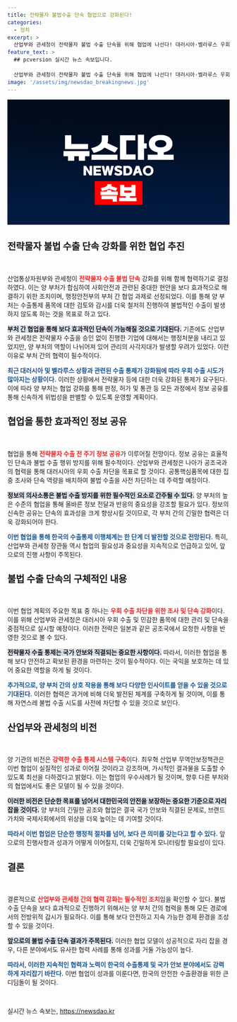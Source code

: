 ```yaml
---
title: 전략물자 불법수출 단속 협업으로 강화된다!
categories:
  - 정치
excerpt: >
  산업부와 관세청이 전략물자 불법 수출 단속을 위해 협업에 나선다! 대러시아·벨라루스 우회수출 증가에 대응하기 위한 이들의 긴밀한 협력이 기대된다. 앞으로 불법 수출 적발이 신속하고 효과적으로 이루어질 전망이다. 클릭하여 자세한 내용을 확인하세요!
feature_text: >
  ## pcversion 실시간 뉴스 속보입니다.

  산업부와 관세청이 전략물자 불법 수출 단속을 위해 협업에 나선다! 대러시아·벨라루스 우회수출 증가에 대응하기 위한 이들의 긴밀한 협력이 기대된다. 앞으로 불법 수출 적발이 신속하고 효과적으로 이루어질 전망이다. 클릭하여 자세한 내용을 확인하세요!
image: '/assets/img/newsdao_breakingnews.jpg'
---
```


<p><img src="/assets/img/newsdao_breakingnews.jpg" alt="pcversion 속보" /></p>

<h2 data-ke-size="size26">전략물자 불법 수출 단속 강화를 위한 협업 추진</h2>

<p data-ke-size="size16">&nbsp;</p>

<p>산업통상자원부와 관세청이 <b><span style="color: #ee2323;">전략물자 수출 불법 단속</span></b> 강화를 위해 함께 협력하기로 결정하였다. 이는 양 부처가 합심하여 사회안전과 관련된 중대한 현안을 보다 효과적으로 해결하기 위한 조치이며, 행정안전부의 부처 간 협업 과제로 선정되었다. 이를 통해 양 부처는 수출통제 품목에 대한 검토와 감시를 더욱 철저히 진행하여 불법적인 수출이 발생하지 않도록 하는 것을 목표로 하고 있다.</p>

<p><b><span style="background-color: #21538527;">부처 간 협업을 통해 보다 효과적인 단속이 가능해질 것으로 기대된다.</span></b> 기존에도 산업부와 관세청은 전략물자 수출을 승인 없이 진행한 기업에 대해서는 행정처분을 내리고 있었지만, 양 부처의 역할이 나뉘어져 있어 관리의 사각지대가 발생할 우려가 있었다. 이런 이유로 부처 간의 협력이 필수적이다. </p>

<p><b><span style="color: #1a5490;">최근 대러시아 및 벨라루스 상황과 관련된 수출 통제가 강화됨에 따라 우회 수출 시도가 많아지는 상황이다.</span></b> 이러한 상황에서 전략물자 등에 대한 더욱 강화된 통제가 요구된다. 이에 따라 양 부처는 협업 강화를 통해 판정, 허가 및 통관 등 모든 과정에서 정보 공유를 통해 신속하게 위법성을 판별할 수 있도록 운영할 계획이다.</p>

<h2 data-ke-size="size26">협업을 통한 효과적인 정보 공유</h2>

<p data-ke-size="size16">&nbsp;</p>

<p>협업을 통해 <b><span style="color: #ee2323;">전략물자 수출 전 주기 정보 공유</span></b>가 이루어질 전망이다. 정보 공유는 효율적인 단속과 불법 수출 행위 방지를 위해 필수적이다. 산업부와 관세청은 나아가 공조국과의 협력을 통해 대러시아의 우회 수출 차단을 목표로 할 것이다. 공통핵심품목에 대한 집중 조사와 단속 역량을 배치하여 불법 수출을 사전 차단하는 데 주력할 예정이다.</p>

<p><b><span style="background-color: #21538527;">정보의 의사소통은 불법 수출 방지를 위한 필수적인 요소로 간주될 수 있다.</span></b> 양 부처의 높은 수준의 협업을 통해 올바른 정보 전달과 반응의 중요성을 강조할 필요가 있다. 정보의 신속한 공유는 단속의 효과성을 크게 향상시킬 것이므로, 각 부처 간의 긴밀한 협력은 더욱 강화되어야 한다.</p>

<p><b><span style="color: #1a5490;">이번 협업을 통해 한국의 수출통제 이행체계는 한 단계 더 발전할 것으로 전망된다.</span></b> 특히, 산업부와 관세청 장관들 역시 협업의 필요성과 중요성을 지속적으로 언급하고 있어, 앞으로의 진행 사항이 주목된다.</p>

<h2 data-ke-size="size26">불법 수출 단속의 구체적인 내용</h2>

<p data-ke-size="size16">&nbsp;</p>

<p>이번 협업 계획의 주요한 목표 중 하나는 <b><span style="color: #ee2323;">우회 수출 차단을 위한 조사 및 단속 강화</span></b>이다. 이를 위해 산업부와 관세청은 대러시아 우회 수출 및 민감한 품목에 대한 관리 및 단속을 중점적으로 실시할 예정이다. 이러한 전략은 일본과 같은 공조국에서 요청한 사항을 반영한 것으로 볼 수 있다.</p>

<p><b><span style="background-color: #21538527;">전략물자 수출 통제는 국가 안보와 직결되는 중요한 사항이다.</span></b> 따라서, 이러한 협업을 통해 보다 안전하고 확보된 환경을 마련하는 것이 필수적이다. 이는 국익을 보호하는 데 있어 중요한 역할을 하게 될 것이다.</p>

<p><b><span style="color: #1a5490;">추가적으로, 양 부처 간의 상호 작용을 통해 보다 다양한 인사이트를 얻을 수 있을 것으로 기대된다.</span></b> 이러한 협력은 과거에 비해 더욱 발전된 체계를 구축하게 될 것이며, 이를 통해 자연스레 불법 수출 시도를 사전에 차단할 수 있을 것으로 보인다.</p>

<h2 data-ke-size="size26">산업부와 관세청의 비전</h2>

<p data-ke-size="size16">&nbsp;</p>

<p>양 기관의 비전은 <b><span style="color: #ee2323;">강력한 수출 통제 시스템 구축</span></b>이다. 최우혁 산업부 무역안보정책관은 이번 협업이 실질적인 성과로 이어질 것이라고 강조하며, 가시적인 결과물을 도출할 수 있도록 최선을 다하겠다고 밝혔다. 이는 협업의 우수사례가 될 것이며, 향후 다른 부처와의 협업에서도 좋은 모델이 될 수 있을 것이다.</p>

<p><b><span style="background-color: #21538527;">이러한 비전은 단순한 목표를 넘어서 대한민국의 안전을 보장하는 중요한 기준으로 자리 잡을 것이다.</span></b> 양 부처의 긴밀한 공조와 협업은 결국 국가 안보와 직결된 문제로, 브랜드 가치와 국제사회에서의 위상을 더욱 높이는 데 기여할 것이다.</p>

<p><b><span style="color: #1a5490;">따라서 이번 협업은 단순한 행정적 절차를 넘어, 보다 큰 의미를 갖는다고 할 수 있다.</span></b> 앞으로의 진행사항과 성과가 어떻게 이어질지, 더욱 긴밀하게 모니터링할 필요성이 있다.</p>

<h2 data-ke-size="size26">결론</h2>

<p data-ke-size="size16">&nbsp;</p>

<p>결론적으로 <b><span style="color: #ee2323;">산업부와 관세청 간의 협력 강화는 필수적인 조치</span></b>임을 확인할 수 있다. 불법 수출 단속을 보다 효과적으로 진행하기 위해서는 양 부처 간의 협력을 통해 모든 경로에서의 전방위적 감시가 필요하다. 이를 통해 보다 안전하고 지속 가능한 경제 환경을 조성할 수 있을 것이다.</p>

<p><b><span style="background-color: #21538527;">앞으로의 불법 수출 단속 결과가 주목된다.</span></b> 이러한 협업 모델이 성공적으로 자리 잡을 경우, 다른 분야에서도 유사한 협력 사례를 통해 성과를 거둘 가능성이 높다. </p>

<p><b><span style="color: #1a5490;">따라서, 이러한 지속적인 협력과 노력이 한국의 수출통제 및 국가 안보 분야에서도 강력하게 자리잡기 바란다.</span></b> 이번 협업이 성과를 이룬다면, 한국의 안전한 수출환경을 위한 큰 디딤돌이 될 것이다. </p>

<p data-ke-size="size16">&nbsp;</p>
실시간 뉴스 속보는, <a href="https://newsdao.kr" rel="dofollow">https://newsdao.kr</a>


